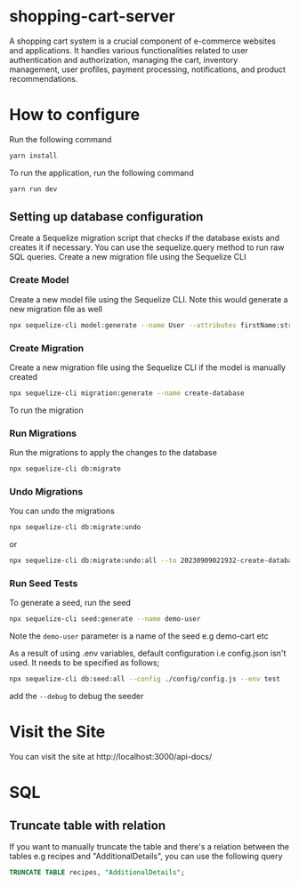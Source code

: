 # shopping-cart-server
A shopping cart system is a crucial component of e-commerce websites and applications. It handles various functionalities related to user authentication and authorization, managing the cart, inventory management, user profiles, payment processing, notifications, and product recommendations.

# How to configure
Run the following command
```bash
yarn install
```
To run the application, run the following command
```bash
yarn run dev
```

## Setting up database configuration
Create a Sequelize migration script that checks if the database exists and creates it if necessary. You can use the sequelize.query method to run raw SQL queries. Create a new migration file using the Sequelize CLI


### Create Model
Create a new model file using the Sequelize CLI. Note this would generate a new migration file as well
```bash
npx sequelize-cli model:generate --name User --attributes firstName:string,lastName:string,email:string
```

### Create Migration 
Create a new migration file using the Sequelize CLI if the model is manually created
```bash
npx sequelize-cli migration:generate --name create-database
```
To run the migration
### Run Migrations
Run the migrations to apply the changes to the database
```bash
npx sequelize-cli db:migrate
```
### Undo Migrations
You can undo the migrations
```bash
npx sequelize-cli db:migrate:undo
```
or 

```bash
npx sequelize-cli db:migrate:undo:all --to 20230909021932-create-database.js
```
### Run Seed Tests

To generate a seed, run the seed
```bash
npx sequelize-cli seed:generate --name demo-user  
```
Note the `demo-user` parameter is a name of the seed e.g demo-cart etc 

As a result of using .env variables, default configuration i.e config.json isn't used.
It needs to be specified as follows;
```bash
npx sequelize-cli db:seed:all --config ./config/config.js --env test 
```
add the `--debug` to debug the seeder

# Visit the Site 
You can visit the site at http://localhost:3000/api-docs/

# SQL 

## Truncate table with relation 

If you want to manually truncate the table and there's a relation between the tables e.g recipes and "AdditionalDetails", you can use the following query
```sql 
TRUNCATE TABLE recipes, "AdditionalDetails";
```
